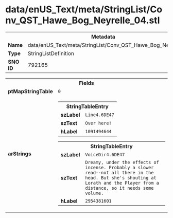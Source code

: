 <h1>data/enUS_Text/meta/StringList/Conv_QST_Hawe_Bog_Neyrelle_04.stl</h1><table><tr><th colspan="100%">Metadata</th></tr><tr><td><b>Name</b></td><td>data/enUS_Text/meta/StringList/Conv_QST_Hawe_Bog_Neyrelle_04.stl</td></tr><tr><td><b>Type</b></td><td>StringListDefinition</td></tr><tr><td><b>SNO ID</b></td><td>792165</td></tr></table>

<table><tr><th colspan="100%">Fields</th></tr><tr><td><b>ptMapStringTable</b></td><td><code>0</code></td></tr><tr><td><b>arStrings</b></td><td><table><tr><th colspan="100%">StringTableEntry</th></tr><tr><td><b>szLabel</b></td><td><code>Line4.6DE47</code></td></tr><tr><td><b>szText</b></td><td><code>Over here!</code></td></tr><tr><td><b>hLabel</b></td><td><code>1091494644</code></td></tr></table>


<table><tr><th colspan="100%">StringTableEntry</th></tr><tr><td><b>szLabel</b></td><td><code>VoiceDir4.6DE47</code></td></tr><tr><td><b>szText</b></td><td><code>Dreamy, under the effects of incense. Probably a slower read--not all there in the head. But she's shouting at Lorath and the Player from a distance, so it needs some volume.</code></td></tr><tr><td><b>hLabel</b></td><td><code>2954381601</code></td></tr></table>


</td></tr></table>

